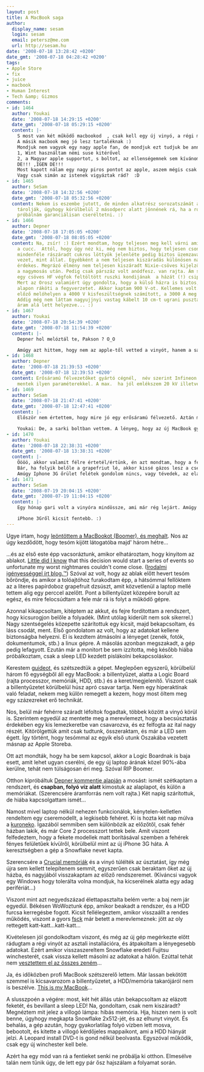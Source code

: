```yaml
---
layout: post
title: A MacBook saga
author:
  display_name: sesam
  login: sesam
  email: petersz@me.com
  url: http://sesam.hu
date: '2008-07-18 13:28:42 +0200'
date_gmt: '2008-07-18 04:28:42 +0200'
tags:
- Apple Store
- fix
- juice
- macbook
- Human Interest
- Tech &amp; Gizmos
comments:
- id: 1464
  author: Youkai
  date: '2008-07-18 14:29:15 +0200'
  date_gmt: '2008-07-18 05:29:15 +0200'
  content: |-
    S most van két működő macbookod  , csak kell egy új vinyó, a régi még nem garis, tudom, tahó gondolat, de abszurdisztán ezt hozza ki belőlem.
    A másik macbook meg jó lesz tartaléknak :)
    Mondjuk nem vagyok egy nagy apple fan, de mondjuk ezt tudjuk be annak, hogy
    1, Wint használtam némi suse kitérővel
    2, a Magyar apple supportot, s boltot, az ellenségemnek sem kívánom, sőt szerintem új szitokszó lesz hamarosan az, hogy "Szervizeljen téged a CHS.."
    DE!!! ,IGEN DE!!!
    Most kapott nálam egy nagy piros pontot az apple, aszem mégis csak bepróbálok majd egy új iphone 3g ősszel, azt ha lesz bolt, meg szerviz normális egy macbookot is, addig elvagyok a vistás acerrel meg a symbiános szétkopó nokiával :D
    Vagy csak simán az istenek vigyáztak rád?  :D
- id: 1465
  author: SeSam
  date: '2008-07-18 14:32:56 +0200'
  date_gmt: '2008-07-18 05:32:56 +0200'
  content: Nekem is eszembe jutott, de minden alkatrész sorozatszámát adatbázisban
    tárolják, úgyhogy körülbelül 2 másodperc alatt jönnének rá, ha a rossz vinyómat
    próbálnám garanciálisan cseréltetni. :)
- id: 1466
  author: Depner
  date: '2008-07-18 17:05:05 +0200'
  date_gmt: '2008-07-18 08:05:05 +0200'
  content: Na, zsír! :) Ezért mondtam, hogy teljesen meg kell várni amíg kiszárad
    a cucc.  Attól, hogy úgy néz ki, még nem biztos, hogy teljesen csontszáraz. A
    mindenféle rászáradt cukros löttyök jelenléte pedig biztos üzemzavar, mert úgy
    vezet, mint állat. Egyébként a nem teljesen kiszáradás különösen nagyfesz. cuccoknál
    érdekes. Megrázó élmény nem teljesen kiszáradt Nixie-csöves kijelző nyákját megfogni
    a nagymosás után. Pedig csak párszáz volt anódfesz. van rajta. Ám sokkal érdekesebb
    egy csöves HF végfok feltöltött ruszki kondijának  a házát (!) csipesszel megfogni.
    Mert az Orosz valamiért úgy gondolta, hogy a külső házra is biztos, ami biztos
    alapon ráköti a fegyverzetet. Akkor kaptam 900 V-ot. Kellemes volt. :) Mondjuk
    előző melóhelyen a 4000 V kisfeszültségnek számított, a 3000 A meg csak úgy volt.
    Addig még nem láttam nagyujjnyi vastag kábelt 10 cm-t ugrani pusztán attól, mert
    áram alá lett helyezve... :)
- id: 1467
  author: Youkai
  date: '2008-07-18 20:54:39 +0200'
  date_gmt: '2008-07-18 11:54:39 +0200'
  content: |-
    Depner hol melóztál te, Pakson ? O_O

    Amúgy azt hittem, hogy nem az apple-től vetted a vinyót, hanem a sarki számtech boltban, hát így igen, kissé problémás a dolog....
- id: 1468
  author: Depner
  date: '2008-07-18 21:39:53 +0200'
  date_gmt: '2008-07-18 12:39:53 +0200'
  content: Erősáramú félvezetőket gyártó cégnél,  név szerint Infineon. A teszterek
    mentek ilyen paraméterekkel. A max.  ha jól emlékszem 20 kV illetve talán 5 kA.
- id: 1469
  author: SeSam
  date: '2008-07-18 21:47:41 +0200'
  date_gmt: '2008-07-18 12:47:41 +0200'
  content: |-
    Először nem értettem, hogy mire jó egy erősáramú félvezető. Aztán megnéztem az Infineon oldalát, és ott például olyasmik vannak, hogy szélerőműbe 6.5kV-os dióda... :D Nem semmi.

    Youkai: De, a sarki boltban vettem. A lényeg, hogy az új MacBook gyári vinyóját hiába cserélem ki a rossz régire, feltűnne nekik, hogy ki lett cserélve, és a garanciát nem az ő termékükön akarom érvényesíttetni.
- id: 1470
  author: Youkai
  date: '2008-07-18 22:38:31 +0200'
  date_gmt: '2008-07-18 13:38:31 +0200'
  content: |-
    Öööö, akkor valamit félre értetél/értünk, én azt mondtam, hogy a feketébe vett vinyódat vigyed vissza oda ahol vetted, gondolom én, s akkor tényleg van két géped :D
    Bár, ha folyik belőle a grapefriut lé, akkor kissé gázos lesz a csere , de csak nem szedik már szét a behalt vinyót, ez azért csak a magyar boltok/nagykerek sajátossága, hogy garancia az van, de ha behalt valami, akkor nincs.
    Amúgy Iphone 3G őrület felétek gondolom nincs, vagy tévedek, az eladások nem sok jót mondanak 88k db japánban...
- id: 1471
  author: SeSam
  date: '2008-07-19 20:04:15 +0200'
  date_gmt: '2008-07-19 11:04:15 +0200'
  content: |-
    Egy hónap gari volt a vinyóra mindössze, ami már rég lejárt. Amúgy teljesen legálisan lehet cserélni házilag a MacBookok vinyóit, nem garanciavesztő. Direkt úgy van megoldva, hogy memóriát és vinyót felhasználó is szerelhet.

    iPhone 3Gről kicsit fentebb. :)
---
```


Ugye írtam, hogy [leöntöttem a MacBookot (Boomer), és meghalt](http://sesam.hu/2008/06/29/rovidhirek). Nos az úgy kezdődött, hogy tesóm kijött látogatóba majd' három hétre...

...és az első este épp vacsoráztunk, amikor elhatároztam, hogy kinyitom az ablakot. [Little did I know](http://www.imdb.com/title/tt0420223) that this decision would start a series of events so unfortunate my worst nightmares couldn't come close. ([Irodalmi igényességgel írt blog.™](http://isolde.hu/archives/2008/05/15/Ne_bantsatok_a_feketerigot)) Szóval az volt, hogy az ablak előtt hevert tesóm bőröndje, és amikor a tolóajtóhoz furakodtam épp, a hátsómmal fellöktem az a literes papírdoboz grapefruit dzsúszt, amit közvetlenül a laptop mellé tettem alig egy perccel azelőtt. Pont a billentyűzet közepére borult az egész, és mire felocsúdtam a fele már rá is folyt a működő gépre.

Azonnal kikapcsoltam, kitéptem az akkut, és fejre fordítottam a rendszert, hogy kicsurogjon belőle a folyadék. (Mint utólag kiderült nem sok sikerrel.) Nagy szentségelés közepette szárítottuk egy kicsit, majd bekapcsoltam, és láss csodát, ment. Első gondolatom az volt, hogy az adatokat kellene biztonságba helyezni. El is kezdtem átmásolni a lényeget (zenék, fotók, dokumentumok, stb.) a linux gépre. A másolás azonban megszakadt, a gép pedig lefagyott. Ezután már a monitort be sem izzította, még később hiába próbálkoztam, csak a sleep LED kezdett pislákolni bekapcsoláskor.

Kerestem [guideot](http://www.ifixit.com/Guide/Mac/MacBook-Core-Duo/86), és szétszedtük a gépet. Meglepően egyszerű, körülbelül három fő egységből áll egy MacBook: a billentyűzet, alatta a Logic Board (rajta processzor, memóriák, HDD, stb.) és a keret/megjelenítő. Viszont csak a billentyűzetet körülbelül húsz apró csavar tartja. Nem egy hiperaktínak való feladat, nekem meg külön remegett a kezem, hogy most öltem meg egy százezreket erő technikát.

Nos, belül már fehérre száradt léfoltok fogadtak, többek között a vinyó körül is. Szerintem egyedül az mentette meg a merevlemezt, hogy a becsúsztatás érdekében egy kis lemezkeretbe van csavarozva, és ez felfogta az ital nagy részét. Kitörölgettük amit csak tudtunk, összeraktam, és már a LED sem égett. Így történt, hogy tesómmal az egyik első utunk Oszakába vezetett másnap az Apple Storeba.

Ott azt mondták, hogy ha be sem kapcsol, akkor a Logic Boardnak is baja esett, amit lehet ugyan cserélni, de egy új laptop árának közel 90%-ába kerülne, tehát nem túlságosan éri meg. Szóval RIP Boomer.

Otthon kipróbáltuk [Depner kommentje alapján](http://sesam.hu/2008/06/29/rovidhirek/#comment-11161) a mosást: ismét szétkaptam a rendszert, és **csapban, folyó víz alatt** kimostuk az alaplapot, és külön a memóriákat. (Szerencsére áramforrás nem volt rajta.) Két napig szárítottuk, de hiába kapcsolgattam ismét...

Namost mivel laptop nélkül nehezen funkcionálok, kénytelen-kelletlen rendeltem egy cseremodellt, a legkisebb fehéret. Ki is hozta két nap múlva a [kuroneko](http://www.yamato-hd.co.jp/english). Igazából semmiben sem különbözik az előzőtől, csak fehér házban lakik, és már Core 2 processzort tettek bele. Amit viszont felfedeztem, hogy a fekete modellek matt borításával szemben a fehérek fényes felületűek kívülről, körülbelül mint az új iPhone 3G háta. A keresztségben a gép a Snowflake nevet kapta.

Szerencsére a [Crucial memóriák](http://www.crucial.com) és a vinyó túlélték az úsztatást, így még újra sem kellett telepítenem semmit, egyszerűen csak beraktam őket az új házba, és nagyjából visszakaptam az előző rendszeremet. (Kíváncsi vagyok egy Windows hogy tolerálta volna mondjuk, ha kicserélnek alatta egy adag perifériát...)

Viszont mint azt negyedszázad élettapasztalta belém verte: a baj nem jár egyedül. Békésen WoWoztunk épp, amikor beakadt a rendszer, és a HDD furcsa kerregésbe fogott. Kicsit fellélegeztem, amikor visszaállt a rendes működés, viszont a gyors [fsck](http://en.wikipedia.org/wiki/Fsck) már betett a merevlemeznek: jött az oly rettegett katt-katt...katt-katt...

Kivételesen jól gondolkodtam viszont, és még az új gép megérkezte előtt rádugtam a régi vinyót az asztali installációra, és átpakoltam a lényegesebb adatokat. Ezért amikor visszaszereltem Snowflake eredeti Fujitsu winchesterét, csak vissza kellett másolni az adatokat a hálón. Ezúttal tehát nem [vesztettem el az összes zeném](http://sesam.hu/2007/10/11/black-thursday)...

Ja, és időközben profi MacBook szétszerelő lettem. Már lassan bekötött szemmel is kicsavarozom a billentyűzetet, a HDD/memória takarójáról nem is beszélve. [This is my MacBook](http://sesam.hu/2008/06/07/the-creed-of-a-roach-hunter)...

A slusszpoén a végére: most, két hét állás után bekapcsoltam az elázott feketét, és bevillant a sleep LED! Na, gondoltam, csak nem kiszáradt? Megnéztem mit jelez a villogó lámpa: hibás memória. Hja, hiszen nem is volt benne, úgyhogy megkapta Snowflake 2x512-jét, és az elhunyt vinyót. És behalás, a gép azután, hogy gyakorlatilag folyó vízben lett mosva, bebootolt, és kitette a villogó kérdőjeles mappaikont, ami a HDD hiányát jelzi. A Leopard install DVD-t is gond nélkül beolvasta. Egyszóval működik, csak egy új winchester kell bele.

Azért ha egy mód van rá a fentieket senki ne próbálja ki otthon. Elmesélve talán nem tűnik úgy, de lett egy pár ősz hajszálam a folyamat során.

